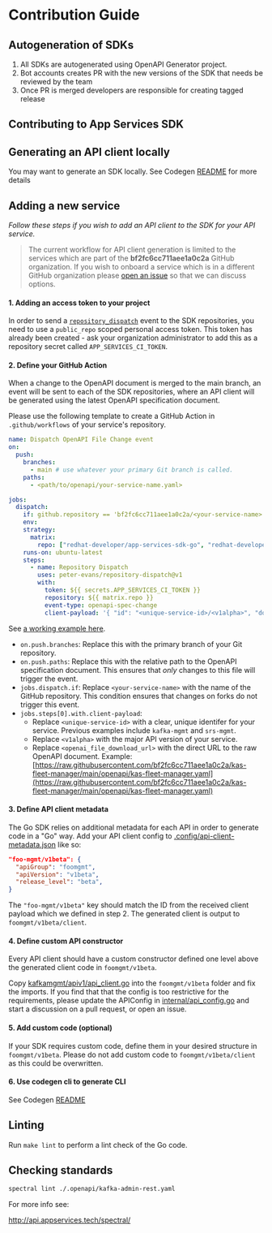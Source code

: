 # Contribution Guide

## Autogeneration of SDKs

1. All SDKs are autogenerated using OpenAPI Generator project.
2. Bot accounts creates PR with the new versions of the SDK that needs be reviewed by the team
3. Once PR is merged developers are responsible for creating tagged release

## Contributing to App Services SDK

## Generating an API client locally

You may want to generate an SDK locally.
See Codegen [README](./internal/apigen/README.md) for more details

## Adding a new service

_Follow these steps if you wish to add an API client to the SDK for your API service._

> The current workflow for API client generation is limited to the services which are part of the **bf2fc6cc711aee1a0c2a** GitHub organization. If you wish to onboard a service which is in a different GitHub organization please [open an issue](https://github.com/redhat-developer/app-services-sdk-go/issues/new) so that we can discuss options.

#### 1. Adding an access token to your project

In order to send a [`repository_dispatch`](https://docs.github.com/en/actions/reference/events-that-trigger-workflows#repository_dispatch) event to the SDK repositories, you need to use a `public_repo` scoped personal access token. This token has already been created - ask your organization administrator to add this as a repository secret called `APP_SERVICES_CI_TOKEN`.

#### 2. Define your GitHub Action

When a change to the OpenAPI document is merged to the main branch, an event will be sent to each of the SDK repositories, where an API client will be generated using the latest OpenAPI specification document.

Please use the following template to create a GitHub Action in `.github/workflows` of your service's repository.

```yaml
name: Dispatch OpenAPI File Change event
on:
  push:
    branches: 
      - main # use whatever your primary Git branch is called.
    paths:
      - <path/to/openapi/your-service-name.yaml>

jobs:
  dispatch:
    if: github.repository == 'bf2fc6cc711aee1a0c2a/<your-service-name>'
    env:
    strategy:
      matrix:
        repo: ["redhat-developer/app-services-sdk-go", "redhat-developer/app-services-sdk-js", "redhat-developer/app-services-sdk-java"]
    runs-on: ubuntu-latest
    steps:
      - name: Repository Dispatch
        uses: peter-evans/repository-dispatch@v1
        with:
          token: ${{ secrets.APP_SERVICES_CI_TOKEN }}
          repository: ${{ matrix.repo }}
          event-type: openapi-spec-change
          client-payload: '{ "id": "<unique-service-id>/<v1alpha>", "download_url": "<openai_file_download_url>"}'
```

See [a working example here](https://github.com/bf2fc6cc711aee1a0c2a/kas-fleet-manager/blob/main/.github/workflows/openapi_update.yaml).

- `on.push.branches`: Replace this with the primary branch of your Git repository.
- `on.push.paths`: Replace this with the relative path to the OpenAPI specification document. This ensures that _only_ changes to this file will trigger the event.
- `jobs.dispatch.if`: Replace `<your-service-name>` with the name of the GitHub repository. This condition ensures that changes on forks do not trigger this event.
- `jobs.steps[0].with.client-payload`:
  - Replace `<unique-service-id>` with a clear, unique identifer for your service. Previous examples include `kafka-mgmt` and `srs-mgmt`.
  - Replace `<v1alpha>` with the major API version of your service.
  - Replace `<openai_file_download_url>` with the direct URL to the raw OpenAPI document. Example: [https://raw.githubusercontent.com/bf2fc6cc711aee1a0c2a/kas-fleet-manager/main/openapi/kas-fleet-manager.yaml](https://raw.githubusercontent.com/bf2fc6cc711aee1a0c2a/kas-fleet-manager/main/openapi/kas-fleet-manager.yaml)

#### 3. Define API client metadata

The Go SDK relies on additional metadata for each API in order to generate code in a "Go" way. Add your API client config to [.config/api-client-metadata.json](.config/api-client-metadata.json) like so:

```json
"foo-mgmt/v1beta": {
  "apiGroup": "foomgmt",
  "apiVersion": "v1beta",
  "release_level": "beta",
}
```

The `"foo-mgmt/v1beta"` key should match the ID from the received client payload which we defined in step 2. The generated client is output to `foomgmt/v1beta/client`.

#### 4. Define custom API constructor

Every API client should have a custom constructor defined one level above the generated client code in `foomgmt/v1beta`.

Copy [kafkamgmt/apiv1/api_client.go](kafkamgmt/apiv1/api_client.go) into the `foomgmt/v1beta` folder and fix the imports. If you find that that the config is too restrictive for the requirements, please update the APIConfig in [internal/api_config.go](internal/api_config.go) and start a discussion on a pull request, or open an issue.

#### 5. Add custom code (optional)

If your SDK requires custom code, define them in your desired structure in `foomgmt/v1beta`. Please do not add custom code to `foomgmt/v1beta/client` as this could be overwritten.

#### 6. Use codegen cli to generate CLI

See Codegen [README](./internal/apigen/README.md)

## Linting

Run `make lint` to perform a lint check of the Go code.

## Checking standards

```bash
spectral lint ./.openapi/kafka-admin-rest.yaml 
```

For more info see:

<http://api.appservices.tech/spectral/>
